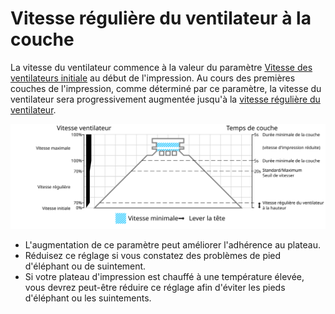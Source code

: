 Vitesse régulière du ventilateur à la couche
====
La vitesse du ventilateur commence à la valeur du paramètre [Vitesse des ventilateurs initiale](cool_fan_speed_0.md) au début de l'impression. Au cours des premières couches de l'impression, comme déterminé par ce paramètre, la vitesse du ventilateur sera progressivement augmentée jusqu'à la [vitesse régulière du ventilateur](cool_fan_speed_min.md).

![Quelle vitesse de ventilateur est utilisée où](../images/cool_fan_speed_fr.svg)

* L'augmentation de ce paramètre peut améliorer l'adhérence au plateau.
* Réduisez ce réglage si vous constatez des problèmes de pied d'éléphant ou de suintement.
* Si votre plateau d'impression est chauffé à une température élevée, vous devrez peut-être réduire ce réglage afin d'éviter les pieds d'éléphant ou les suintements.
